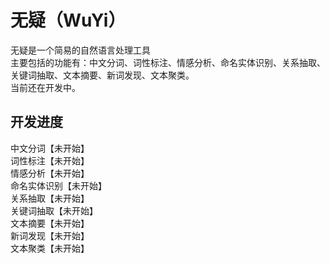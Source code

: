 # 无疑（WuYi）
无疑是一个简易的自然语言处理工具  
主要包括的功能有：中文分词、词性标注、情感分析、命名实体识别、关系抽取、关键词抽取、文本摘要、新词发现、文本聚类。  
当前还在开发中。  

## 开发进度
中文分词【未开始】  
词性标注【未开始】  
情感分析【未开始】  
命名实体识别【未开始】  
关系抽取【未开始】  
关键词抽取【未开始】  
文本摘要【未开始】  
新词发现【未开始】  
文本聚类【未开始】  
